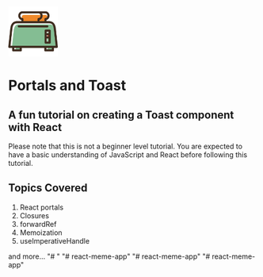 <img src="./public/assets/toaster.svg" width="100" height="100">

# Portals and Toast

## A fun tutorial on creating a Toast component with React

Please note that this is not a beginner level tutorial. You are expected to have a basic understanding of JavaScript and React before following this tutorial.

## Topics Covered

1. React portals
2. Closures
3. forwardRef
4. Memoization
5. useImperativeHandle

and more...
"# "
"# react-meme-app"
"# react-meme-app"
"# react-meme-app" 
